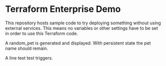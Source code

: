 # Terraform Enterprise Demo

This repository hosts sample code to try deploying something without using external services. This means no variables or other settings have to be set in order to use this Terraform code.

A random_pet is generated and displayed. With persistent state the pet name should remain.

A line test test triggers.

